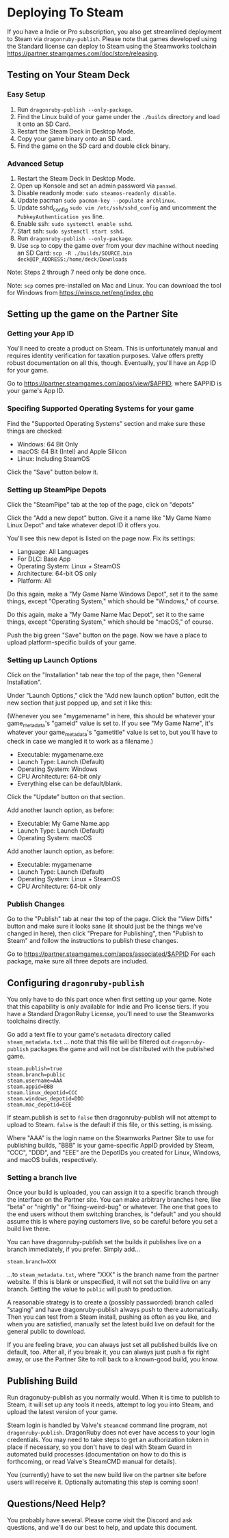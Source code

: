 # Deploying To Steam

If you have a Indie or Pro subscription, you also get streamlined deployment
to Steam via `dragonruby-publish`. Please note that games developed using the
Standard license can deploy to Steam using the Steamworks toolchain <https://partner.steamgames.com/doc/store/releasing>.

## Testing on Your Steam Deck

### Easy Setup

1.  Run `dragonruby-publish --only-package`.
2.  Find the Linux build of your game under the `./builds` directory and load it onto an SD Card.
3.  Restart the Steam Deck in Desktop Mode.
4.  Copy your game binary onto an SD card.
5.  Find the game on the SD card and double click binary.

### Advanced Setup

1.  Restart the Steam Deck in Desktop Mode.
2.  Open up Konsole and set an admin password via `passwd`.
3.  Disable readonly mode: `sudo steamos-readonly disable`.
4.  Update pacman `sudo pacman-key --populate archlinux`.
5.  Update sshd<sub>config</sub> `sudo vim /etc/ssh/sshd_config` and uncomment the `PubkeyAuthentication yes` line.
6.  Enable ssh: `sudo systemctl enable sshd`.
7.  Start ssh: `sudo systemctl start sshd`.
8.  Run `dragonruby-publish --only-package`.
9.  Use `scp` to copy the game over from your dev machine without needing an SD Card: `scp -R ./builds/SOURCE.bin deck@IP_ADDRESS:/home/deck/Downloads`

Note: Steps 2 through 7 need only be done once.

Note: `scp` comes pre-installed on Mac and Linux. You can download the tool for Windows from <https://winscp.net/eng/index.php>

## Setting up the game on the Partner Site

### Getting your App ID

You'll need to create a product on Steam. This is unfortunately manual and requires identity verification for taxation purposes.
Valve offers pretty robust documentation on all this, though. Eventually, you'll have an
App ID for your game.

Go to <https://partner.steamgames.com/apps/view/$APPID>, where $APPID
is your game's App ID.

### Specifing Supported Operating Systems for your game

Find the "Supported Operating Systems" section and make sure these things
are checked:

-   Windows: 64 Bit Only
-   macOS: 64 Bit (Intel) and Apple Silicon
-   Linux: Including SteamOS

Click the "Save" button below it.

### Setting up SteamPipe Depots

Click the "SteamPipe" tab at the top of the page, click on "depots"

Click the "Add a new depot" button. Give it a name like "My Game Name
Linux Depot" and take whatever depot ID it offers you.

You'll see this new depot is listed on the page now. Fix its settings:

-   Language: All Languages
-   For DLC: Base App
-   Operating System: Linux + SteamOS
-   Architecture: 64-bit OS only
-   Platform: All

Do this again, make a "My Game Name Windows Depot", set it to the same
things, except "Operating System," which should be "Windows," of course.

Do this again, make a "My Game Name Mac Depot", set it to the same
things, except "Operating System," which should be "macOS," of course.

Push the big green "Save" button on the page. Now we have a place to
upload platform-specific builds of your game.

### Setting up Launch Options

Click on the "Installation" tab near the top of the page, then "General Installation".

Under "Launch Options," click the "Add new launch option" button, edit the new section
that just popped up, and set it like this:

(Whenever you see "mygamename" in here, this should be whatever your
game<sub>metadata</sub>'s "gameid" value is set to. If you see "My Game Name", it's
whatever your game<sub>metadata</sub>'s "gametitle" value is set to, but you'll have
to check in case we mangled it to work as a filename.)

-   Executable: mygamename.exe
-   Launch Type: Launch (Default)
-   Operating System: Windows
-   CPU Architecture: 64-bit only
-   Everything else can be default/blank.

Click the "Update" button on that section.

Add another launch option, as before:

-   Executable: My Game Name.app
-   Launch Type: Launch (Default)
-   Operating System: macOS

Add another launch option, as before:

-   Executable: mygamename
-   Launch Type: Launch (Default)
-   Operating System: Linux + SteamOS
-   CPU Architecture: 64-bit only

### Publish Changes

Go to the "Publish" tab at near the top of the page. Click the "View Diffs"
button and make sure it looks sane (it should just be the things we've
changed in here), then click "Prepare for Publishing", then
"Publish to Steam" and follow the instructions to publish these changes.

Go to <https://partner.steamgames.com/apps/associated/$APPID> For each package,
make sure all three depots are included.

## Configuring `dragonruby-publish`

You only have to do this part once when first setting up your game. Note that this
capability is only available for Indie and Pro license tiers. If you have a Standard
DragonRuby License, you'll need to use the Steamworks toolchains directly.

Go add a text file to your game's `metadata` directory called
`steam_metadata.txt` &#x2026; note that this file will be filtered out
`dragonruby-publish` packages the game and will not be distributed with
the published game.

    steam.publish=true
    steam.branch=public
    steam.username=AAA
    steam.appid=BBB
    steam.linux_depotid=CCC
    steam.windows_depotid=DDD
    steam.mac_depotid=EEE

If steam.publish is set to `false` then dragonruby-publish will not
attempt to upload to Steam. `false` is the default if this file, or
this setting, is missing.

Where "AAA" is the login name on the Steamworks Partner Site to use for
publishing builds, "BBB" is your game-specific AppID provided by Steam,
"CCC", "DDD", and "EEE" are the DepotIDs you created for Linux, Windows,
and macOS builds, respectively.

### Setting a branch live

Once your build is uploaded, you can assign it to a specific branch through
the interface on the Partner site. You can make arbitrary branches here, like
"beta" or "nightly" or "fixing-weird-bug" or whatever. The one that goes to
the end users without them switching branches, is "default" and you should
assume this is where paying customers live, so be careful before you set a
build live there.

You can have dragonruby-publish set the builds it publishes live on a branch
immediately, if you prefer. Simply add&#x2026;

    steam.branch=XXX

&#x2026;to `steam_metadata.txt`, where "XXX" is the branch name from the partner
website. If this is blank or unspecified, it will <span class="underline">not</span> set the build live on
<span class="underline">any</span> branch. Setting the value to `public` will push to production.

A reasonable strategy is to create a (possibly passworded) branch called
"staging" and have dragonruby-publish always push to there automatically.
Then you can test from a Steam install, pushing as often as you like, and
when you are satisfied, manually set the latest build live on default for
the general public to download.

If you are feeling brave, you can always just set all published builds live
on default, too. After all, if you break it, you can always just push a fix
right away, or use the Partner Site to roll back to a known-good build,
you know.

## Publishing Build

Run dragonuby-publish as you normally would. When it is time to publish
to Steam, it will set up any tools it needs, attempt to log you into Steam,
and upload the latest version of your game.

Steam login is handled by Valve's `steamcmd` command line program, not
`dragonruby-publish`. DragonRuby does not ever have access to your login
credentials. You may need to take steps to get an authorization token in
place if necessary, so you don't have to deal with Steam Guard in automated
build processes (documentation on how to do this is forthcoming, or read
Valve's SteamCMD manual for details).

You (currently) have to set the new build live on the partner site before
users will receive it. Optionally automating this step is coming soon!

## Questions/Need Help?

You probably have several. Please come visit the Discord and ask questions,
and we'll do our best to help, and update this document.
